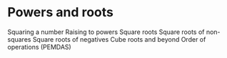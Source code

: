 # Powers and roots 

Squaring a number 
Raising to powers 
Square roots 
Square roots of non-squares 
Square roots of negatives 
Cube roots and beyond 
Order of operations (PEMDAS)
